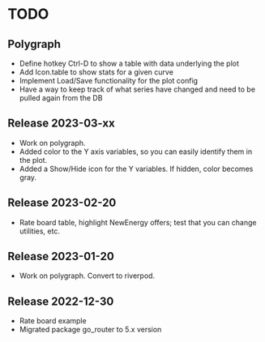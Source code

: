 

# TODO
## Polygraph
- Define hotkey Ctrl-D to show a table with data underlying 
  the plot
- Add Icon.table to show stats for a given curve
- Implement Load/Save functionality for the plot config
- Have a way to keep track of what series have changed 
  and need to be pulled again from the DB

## Release 2023-03-xx
- Work on polygraph. 
- Added color to the Y axis variables, so you can easily
  identify them in the plot.  
- Added a Show/Hide icon for the Y variables.  If hidden, color becomes gray.

## Release 2023-02-20
- Rate board table, highlight NewEnergy offers; test that you can
change utilities, etc. 

## Release 2023-01-20
- Work on polygraph.  Convert to riverpod.  


## Release 2022-12-30
- Rate board example
- Migrated package go_router to 5.x version